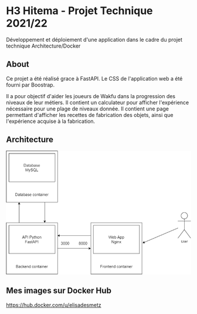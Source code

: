 # H3 Hitema - Projet Technique 2021/22

Développement et déploiement d'une application dans le cadre du projet technique Architecture/Docker

## About

Ce projet a été réalisé grace à FastAPI. Le CSS de l'application web a été fourni par Boostrap.

Il a pour objectif d'aider les joueurs de Wakfu dans la progression des niveaux de leur métiers.
Il contient un calculateur pour afficher l'expérience nécessaire pour une plage de niveaux donnée.
Il contient une page permettant d'afficher les recettes de fabrication des objets, ainsi que l'expérience acquise à la fabrication.

## Architecture

![Diagramme Architecture](./Diagrams/Architecture.png)

## Mes images sur Docker Hub
https://hub.docker.com/u/elisadesmetz
